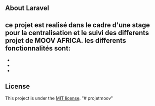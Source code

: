 
## About Laravel

ce projet est realisé dans le cadre d'une stage pour la centralisation et le suivi des differents projet de MOOV AFRICA.
les differents fonctionnalités sont:
-
-
-
-

## License

This project is under the [MIT license](https://opensource.org/licenses/MIT).
"# projetmoov"  
